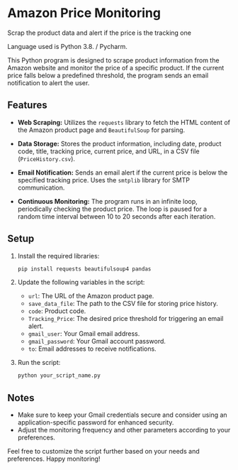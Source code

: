 # Amazon Price Monitoring
Scrap the product data and alert if the price is the tracking one

Language used is Python 3.8. / Pycharm.

This Python program is designed to scrape product information from the Amazon website and monitor the price of a specific product. If the current price falls below a predefined threshold, the program sends an email notification to alert the user.

## Features

- **Web Scraping:** Utilizes the `requests` library to fetch the HTML content of the Amazon product page and `BeautifulSoup` for parsing.

- **Data Storage:** Stores the product information, including date, product code, title, tracking price, current price, and URL, in a CSV file (`PriceHistory.csv`).

- **Email Notification:** Sends an email alert if the current price is below the specified tracking price. Uses the `smtplib` library for SMTP communication.

- **Continuous Monitoring:** The program runs in an infinite loop, periodically checking the product price. The loop is paused for a random time interval between 10 to 20 seconds after each iteration.

## Setup

1. Install the required libraries:

   ```bash
   pip install requests beautifulsoup4 pandas
   ```

2. Update the following variables in the script:

   - `url`: The URL of the Amazon product page.
   - `save_data_file`: The path to the CSV file for storing price history.
   - `code`: Product code.
   - `Tracking_Price`: The desired price threshold for triggering an email alert.
   - `gmail_user`: Your Gmail email address.
   - `gmail_password`: Your Gmail account password.
   - `to`: Email addresses to receive notifications.

3. Run the script:

   ```bash
   python your_script_name.py
   ```

## Notes

- Make sure to keep your Gmail credentials secure and consider using an application-specific password for enhanced security.
- Adjust the monitoring frequency and other parameters according to your preferences.

Feel free to customize the script further based on your needs and preferences. Happy monitoring!


